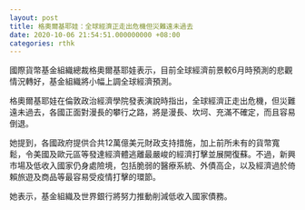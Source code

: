 ```yaml
---
layout: post
title: 格奧爾基耶娃：全球經濟正走出危機但災難遠未過去
date: 2020-10-06 21:54:51.000000000 +08:00
categories: rthk
---
```


國際貨幣基金組織總裁格奧爾基耶娃表示，目前全球經濟前景較6月時預測的悲觀情況轉好，基金組織將小幅上調全球經濟預測。

格奧爾基耶娃在倫敦政治經濟學院發表演說時指出，全球經濟正走出危機，但災難遠未過去，各國正面對漫長的攀行之路，將是漫長、坎坷、充滿不確定，而且容易倒退。

她提到，各國政府提供合共12萬億美元財政支持措施，加上前所未有的貨幣寬鬆，令美國及歐元區等發達經濟體逃離最嚴峻的經濟打擊並展開復蘇。不過，新興市場及低收入國家仍身處險境，包括脆弱的醫療系統、外債高企，以及經濟過於倚賴旅遊及商品等最容易受疫情打擊的環節。

她表示，基金組織及世界銀行將努力推動削減低收入國家債務。
